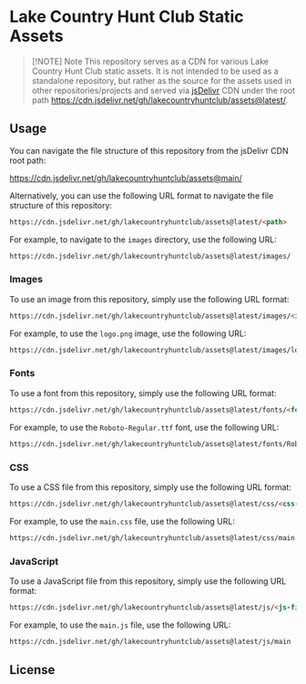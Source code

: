 # Lake Country Hunt Club Static Assets

> [!NOTE] Note
> This repository serves as a CDN for various Lake Country Hunt Club static assets. It is not intended to be used as
> a standalone repository, but rather as the source for the assets used in other repositories/projects and served
> via [jsDelivr](https://www.jsdelivr.com/) CDN under the root path
> <https://cdn.jsdelivr.net/gh/lakecountryhuntclub/assets@latest/>.

## Usage

You can navigate the file structure of this repository from the jsDelivr CDN root path:

<https://cdn.jsdelivr.net/gh/lakecountryhuntclub/assets@main/>

Alternatively, you can use the following URL format to navigate the file structure of this repository:

```markdown
https://cdn.jsdelivr.net/gh/lakecountryhuntclub/assets@latest/<path>
```

For example, to navigate to the `images` directory, use the following URL:

```markdown
https://cdn.jsdelivr.net/gh/lakecountryhuntclub/assets@latest/images/
```

### Images

To use an image from this repository, simply use the following URL format:

```markdown
https://cdn.jsdelivr.net/gh/lakecountryhuntclub/assets@latest/images/<image-name>
```

For example, to use the `logo.png` image, use the following URL:

```markdown
https://cdn.jsdelivr.net/gh/lakecountryhuntclub/assets@latest/images/logo
```

### Fonts

To use a font from this repository, simply use the following URL format:

```markdown
https://cdn.jsdelivr.net/gh/lakecountryhuntclub/assets@latest/fonts/<font-name>
```

For example, to use the `Roboto-Regular.ttf` font, use the following URL:

```markdown
https://cdn.jsdelivr.net/gh/lakecountryhuntclub/assets@latest/fonts/Roboto-Regular
```

### CSS

To use a CSS file from this repository, simply use the following URL format:

```markdown
https://cdn.jsdelivr.net/gh/lakecountryhuntclub/assets@latest/css/<css-file-name>
```

For example, to use the `main.css` file, use the following URL:

```markdown
https://cdn.jsdelivr.net/gh/lakecountryhuntclub/assets@latest/css/main
```

### JavaScript

To use a JavaScript file from this repository, simply use the following URL format:

```markdown
https://cdn.jsdelivr.net/gh/lakecountryhuntclub/assets@latest/js/<js-file-name>
```

For example, to use the `main.js` file, use the following URL:

```markdown
https://cdn.jsdelivr.net/gh/lakecountryhuntclub/assets@latest/js/main
```

## License

